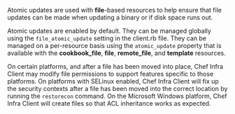 Atomic updates are used with **file**-based resources to help ensure
that file updates can be made when updating a binary or if disk space
runs out.

Atomic updates are enabled by default. They can be managed globally
using the `file_atomic_update` setting in the client.rb file. They can
be managed on a per-resource basis using the `atomic_update` property
that is available with the **cookbook_file**, **file**,
**remote_file**, and **template** resources.

<div class="alert-info">

On certain platforms, and after a file has been moved into place, Chef
Infra Client may modify file permissions to support features specific to
those platforms. On platforms with SELinux enabled, Chef Infra Client
will fix up the security contexts after a file has been moved into the
correct location by running the `restorecon` command. On the Microsoft
Windows platform, Chef Infra Client will create files so that ACL
inheritance works as expected.

</div>